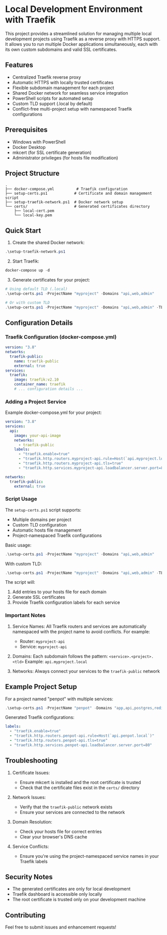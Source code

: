 # Local Development Environment with Traefik

This project provides a streamlined solution for managing multiple local development projects using Traefik as a reverse proxy with HTTPS support. It allows you to run multiple Docker applications simultaneously, each with its own custom subdomains and valid SSL certificates.

## Features

- Centralized Traefik reverse proxy
- Automatic HTTPS with locally trusted certificates
- Flexible subdomain management for each project
- Shared Docker network for seamless service integration
- PowerShell scripts for automated setup
- Custom TLD support (.local by default)
- Conflict-free multi-project setup with namespaced Traefik configurations

## Prerequisites

- Windows with PowerShell
- Docker Desktop
- mkcert (for SSL certificate generation)
- Administrator privileges (for hosts file modification)

## Project Structure

```
.
├── docker-compose.yml          # Traefik configuration
├── setup-certs.ps1            # Certificate and domain management script
├── setup-traefik-network.ps1  # Docker network setup
└── certs/                     # Generated certificates directory
    ├── local-cert.pem
    └── local-key.pem
```

## Quick Start

1. Create the shared Docker network:

```powershell
.\setup-traefik-network.ps1
```

2. Start Traefik:

```powershell
docker-compose up -d
```

3. Generate certificates for your project:

```powershell
# Using default TLD (.local)
.\setup-certs.ps1 -ProjectName "myproject" -Domains "api,web,admin"

# Or with custom TLD
.\setup-certs.ps1 -ProjectName "myproject" -Domains "api,web,admin" -TLD "dev"
```

## Configuration Details

### Traefik Configuration (docker-compose.yml)

```yaml
version: "3.8"
networks:
  traefik-public:
    name: traefik-public
    external: true
services:
  traefik:
    image: traefik:v2.10
    container_name: traefik
    # ... configuration details ...
```

### Adding a Project Service

Example docker-compose.yml for your project:

```yaml
version: "3.8"
services:
  api:
    image: your-api-image
    networks:
      - traefik-public
    labels:
      - "traefik.enable=true"
      - "traefik.http.routers.myproject-api.rule=Host(`api.myproject.local`)"
      - "traefik.http.routers.myproject-api.tls=true"
      - "traefik.http.services.myproject-api.loadbalancer.server.port=80"

networks:
  traefik-public:
    external: true
```

### Script Usage

The `setup-certs.ps1` script supports:

- Multiple domains per project
- Custom TLD configuration
- Automatic hosts file management
- Project-namespaced Traefik configurations

Basic usage:

```powershell
.\setup-certs.ps1 -ProjectName "myproject" -Domains "api,web,admin"
```

With custom TLD:

```powershell
.\setup-certs.ps1 -ProjectName "myproject" -Domains "api,web,admin" -TLD "dev"
```

The script will:

1. Add entries to your hosts file for each domain
2. Generate SSL certificates
3. Provide Traefik configuration labels for each service

### Important Notes

1. Service Names: All Traefik routers and services are automatically namespaced with the project name to avoid conflicts. For example:

   - Router: `myproject-api`
   - Service: `myproject-api`

2. Domains: Each subdomain follows the pattern: `<service>.<project>.<tld>`
   Example: `api.myproject.local`

3. Networks: Always connect your services to the `traefik-public` network

## Example Project Setup

For a project named "penpot" with multiple services:

```powershell
.\setup-certs.ps1 -ProjectName "penpot" -Domains "app,api,postgres,redis" -TLD "local"
```

Generated Traefik configurations:

```yaml
labels:
  - "traefik.enable=true"
  - "traefik.http.routers.penpot-api.rule=Host(`api.penpot.local`)"
  - "traefik.http.routers.penpot-api.tls=true"
  - "traefik.http.services.penpot-api.loadbalancer.server.port=80"
```

## Troubleshooting

1. Certificate Issues:

   - Ensure mkcert is installed and the root certificate is trusted
   - Check that the certificate files exist in the `certs/` directory

2. Network Issues:

   - Verify that the `traefik-public` network exists
   - Ensure your services are connected to the network

3. Domain Resolution:

   - Check your hosts file for correct entries
   - Clear your browser's DNS cache

4. Service Conflicts:
   - Ensure you're using the project-namespaced service names in your Traefik labels

## Security Notes

- The generated certificates are only for local development
- Traefik dashboard is accessible only locally
- The root certificate is trusted only on your development machine

## Contributing

Feel free to submit issues and enhancement requests!
